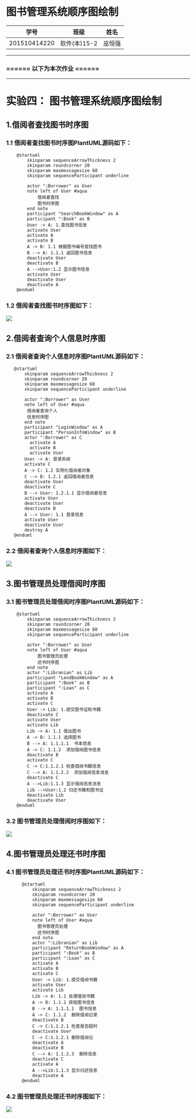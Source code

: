 # 图书管理系统顺序图绘制
学号|班级|姓名|
|:-------:|:-------------: | :----------:|
|201510414220|软件(本)15-2|巫恒强|

***
### ====== 以下为本次作业 ======
- - -
# 实验四： 图书管理系统顺序图绘制
## 1.借阅者查找图书时序图
### 1.1 借阅者查找图书时序图PlantUML源码如下：
        @startuml
            skinparam sequenceArrowThickness 2
            skinparam roundcorner 20
            skinparam maxmessagesize 60
            skinparam sequenceParticipant underline
            
            actor ":Borrower" as User
            note left of User #aqua
                借阅者查找
                图书时序图
            end note
            participant "SearchBookWindow" as A
            participant ":Book" as B
            User -> A: 1.查找图书信息
            activate User
            activate A
            activate B
            A -> B: 1.1 根据图书编号查找图书
            B --> A: 1.1.1 返回图书信息
            deactivate User
            deactivate B
            A -->User:1.2 显示图书信息
            activate User
            deactivate User
            deactivate A
        @enduml
### 1.2 借阅者查找图书时序图如下：
![](images/借阅者查找图书序列图.png)


## 2.借阅者查询个人信息时序图
### 2.1 借阅者查询个人信息时序图PlantUML源码如下：

       @startuml
           skinparam sequenceArrowThickness 2
           skinparam roundcorner 20
           skinparam maxmessagesize 60
           skinparam sequenceParticipant underline
           
           actor ":Borrower" as User
           note left of User #aqua
            借阅者查询个人
            信息时序图
           end note
           participant "LoginWindow" as A
           participant "PersonInfoWindow" as B
           actor ":Borrower" as C
             activate A
             activate B
             activate User
           User -> A: 登录系统
           activate C
           A -> C: 1.2 实例化借阅者对象
           C --> B: 1.2.1 返回借阅者信息
           deactivate User
           deactivate C
           B --> User: 1.2.1.1 显示借阅者信息
           activate User
           deactivate User
           deactivate B
           A --> User: 1.1 登录信息
           activate User
           deactivate User
           destroy A
       @enduml
### 2.2 借阅者查询个人信息时序图如下：
![](images/借阅者查询个人信息时序图.png)

## 3.图书管理员处理借阅时序图
### 3.1 图书管理员处理借阅时序图PlantUML源码如下：
        @startuml
            skinparam sequenceArrowThickness 2
            skinparam roundcorner 20
            skinparam maxmessagesize 60
            skinparam sequenceParticipant underline
            
            actor ":Borrower" as User
            note left of User #aqua
                图书管理员处理
                还书时序图
            end note
            actor ":Libranian" as Lib
            participant "LendBookWindow" as A
            participant ":Book" as B
            participant ":Loan" as C
            activate A
            activate B
            activate C
            User -> Lib: 1.提交图书证和书籍
            deactivate C
            activate User
            activate Lib
            Lib -> A: 1.1 借出图书
            A -> B: 1.1.1 选择图书
            B --> A: 1.1.1.1  书本信息
            A -> C: 1.1.2  添加借阅图书信息
            deactivate B
            activate C
            C -> C:1.1.2.1 检查借阅书籍信息
            C --> A: 1.1.2.2  添加借阅信息消息
            deactivate C
            A -->Lib:1.1.3 显示借阅信息消息
            Lib -->User:1.2 归还书籍和图书证
            deactivate Lib
            deactivate User
        @enduml
### 3.2 图书管理员处理借阅时序图如下：
![](images/图书管理员处理借阅时序图.png)

## 4.图书管理员处理还书时序图
### 4.1 图书管理员处理还书时序图PlantUML源码如下：
          @startuml
              skinparam sequenceArrowThickness 2
              skinparam roundcorner 20
              skinparam maxmessagesize 60
              skinparam sequenceParticipant underline
              
              actor ":Borrower" as User
              note left of User #aqua
                图书管理员处理
                还书时序图
              end note
              actor ":Libranian" as Lib
              participant "ReturnBookWindow" as A
              participant ":Book" as B
              participant ":Loan" as C
              activate A
              activate B
              activate C
              User -> Lib: 1.提交借阅书籍
              activate User
              activate Lib
              Lib -> A: 1.1 处理借阅书籍
              A -> B: 1.1.1 获取图书信息
              B --> A: 1.1.1.1  图书信息
              A -> C: 1.1.2  删除借阅记录
              deactivate B
              C -> C:1.1.2.1 检查是否超时
              deactivate User
              C -> C:1.1.2.1 删除借阅记
              deactivate A
              deactivate B
              C --> A: 1.1.2.3  删除信息
              deactivate C
              activate A
              A -->Lib:1.1.3 显示归还信息
              deactivate A
          @enduml
### 4.2 图书管理员处理还书时序图如下：
![](images/图书管理员处理还书时序图.png)